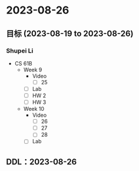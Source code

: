 # 2023-08-26
## 目标 (2023-08-19 to 2023-08-26)
### Shupei Li
- CS 61B
    - Week 9
        - Video
            - [ ] 25
        - [ ] Lab
        - [ ] HW 2
        - [ ] HW 3
    - Week 10
        - Video
            - [ ] 26
            - [ ] 27
            - [ ] 28
        - [ ] Lab

## DDL：2023-08-26
